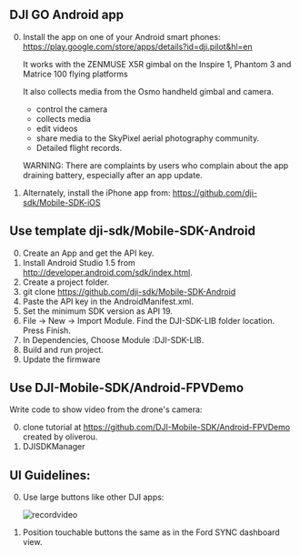 

## DJI GO Android app
0. Install the app on one of your Android smart phones: 
   https://play.google.com/store/apps/details?id=dji.pilot&hl=en

   It works with the ZENMUSE X5R gimbal on the Inspire 1, Phantom 3 and Matrice 100 flying platforms 
   
   It also collects media from the Osmo handheld gimbal and camera.

   * control the camera
   * collects media 
   * edit videos
   * share media to the SkyPixel aerial photography community.
   * Detailed flight records.
   
   WARNING: There are complaints by users who complain about the app draining battery,
   especially after an app update.

0. Alternately, install the iPhone app from:
   https://github.com/dji-sdk/Mobile-SDK-iOS

## Use template dji-sdk/Mobile-SDK-Android

0. Create an App and get the API key.
0. Install Android Studio 1.5 from 
   http://developer.android.com/sdk/index.html.
0. Create a project folder.
0. git clone https://github.com/dji-sdk/Mobile-SDK-Android
0. Paste the API key in the AndroidManifest.xml.
0. Set the minimum SDK version as API 19.
0. File -> New -> Import Module. Find the DJI-SDK-LIB folder location. Press Finish.
0. In Dependencies, Choose Module :DJI-SDK-LIB.
0. Build and run project.
0. Update the firmware 


## Use DJI-Mobile-SDK/Android-FPVDemo
Write code to show video from the drone's camera:

0. clone tutorial at
   https://github.com/DJI-Mobile-SDK/Android-FPVDemo
   created by oliverou.
0. DJISDKManager

## UI Guidelines:

0. Use large buttons like other DJI apps:

   <img alt="recordvideo" src="https://cloud.githubusercontent.com/assets/300046/12869989/819ea920-cce4-11e5-9986-4000b346402e.png">

0. Position touchable buttons the same as in the Ford SYNC dashboard view.

